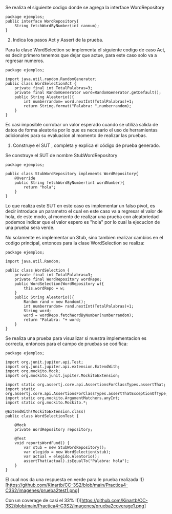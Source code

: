 Se realiza el siguiente codigo donde se agrega la interface WordRepository

```
package ejemplos;
public interface WordRepository{
    String fetchWordByNumber(int rannum);
}
```
2. Indica los pasos Act y Assert de la prueba.
   
Para la clase WordSelection se implementa el siguiente codigo de caso Act, es decir primero tenemos que dejar que actue, para este caso solo va a regresar numeros.

```
package ejemplos;

import java.util.random.RandomGenerator;
public class WordSelectionAct {
    private final int TotalPalabras=3;
    private final RandomGenerator word=RandomGenerator.getDefault();
    public String Aleatorio(){
        int numberrandom= word.nextInt(TotalPalabras)+1;
        return String.format("Palabra: ",numberrandom);
    }
}

```

Es casi imposible corrobar un valor esperado cuando se utiliza salida de datos de forma aleatoria por lo que es necesario el uso de herramientas adicionales para su evaluacion al momento de realizar las pruebas.

1. Construye el SUT , completa y explica el código de prueba generado.

Se construye el SUT de nombre StubWordRepository

```
package ejemplos;

public class StubWordRepository implements WordRepository{
    @Override
    public String fetchWordByNumber(int wordNumber){
        return "hola";
    }
}
```
Lo que realiza este SUT en este caso es implementar un falso pivot, es decir introduce un parametro el cual en este caso va a regresar el valor de hola, de este modo, al momento de realizar una prueba con aleatoriedad podemos indicar que el valor espero es "hola" por lo cual la ejecucion de una prueba sera verde.

No solamente es implementar un Stub, sino tambien realizar cambios en el codigo principal, entonces para la clase WordSelection se realiza:

```
package ejemplos;

import java.util.Random;

public class WordSelection {
    private final int TotalPalabras=3;
    private final WordRepository wordRepo;
    public WordSelection(WordRepository w){
        this.wordRepo = w;
    }
    public String Aleatorio(){
        Random rand = new Random();
        int numberrandom= rand.nextInt(TotalPalabras)+1;
        String word;
        word = wordRepo.fetchWordByNumber(numberrandom);
        return "Palabra: "+ word;
    }
}
```
Se realiza una prueba para visualizar si nuestra implementacion es correcta, entonces para el campo de pruebas se codifica:

```
package ejemplos;

import org.junit.jupiter.api.Test;
import org.junit.jupiter.api.extension.ExtendWith;
import org.mockito.Mock;
import org.mockito.junit.jupiter.MockitoExtension;

import static org.assertj.core.api.AssertionsForClassTypes.assertThat;
import static org.assertj.core.api.AssertionsForClassTypes.assertThatExceptionOfType;
import static org.mockito.ArgumentMatchers.anyInt;
import static org.mockito.Mockito.*;

@ExtendWith(MockitoExtension.class)
public class WordSelectionTest {

    @Mock
    private WordRepository repository;

    @Test
    void reportsWordFund() {
        var stub = new StubWordRepository();
        var elegido = new WordSelection(stub);
        var actual = elegido.Aleatorio();
        assertThat(actual).isEqualTo("Palabra: hola");
    }
}
```

El cual nos da una respuesta en verde para le prueba realizada
!()[https://github.com/Kinartb/CC-3S2/blob/main/Practica4-C3S2/imagenes/prueba2test1.png]

Con un coverage de casi el 33% 
!()[https://github.com/Kinartb/CC-3S2/blob/main/Practica4-C3S2/imagenes/prueba2coverage1.png]
